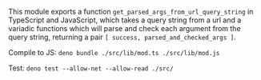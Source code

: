 This module exports a function ``get_parsed_args_from_url_query_string`` in TypeScript and JavaScript, which takes a query string from a url and a variadic functions which will parse and check each argument from the query string, returning a pair ``[ success, parsed_and_checked_args ]``.

Compile to JS:
``deno bundle ./src/lib/mod.ts ./src/lib/mod.js``

Test:
``deno test --allow-net --allow-read ./src/``
